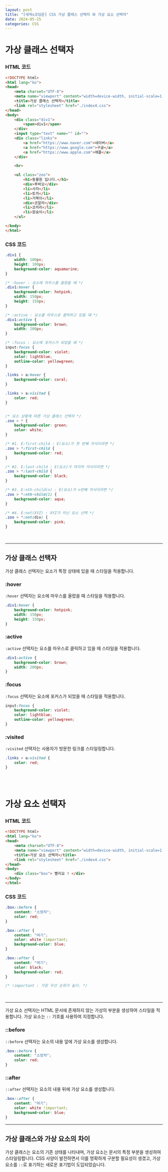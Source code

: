 ```yaml
---
layout: post
title: "[새싹x코딩온] CSS 가상 클래스 선택자 와 가상 요소 선택자"
date: 2024-05-25
categories: CSS
---
```

# 가상 클래스 선택자

### HTML 코드


```html
<!DOCTYPE html>
<html lang="ko">
<head>
    <meta charset="UTF-8">
    <meta name="viewport" content="width=device-width, initial-scale=1.0">
    <title>가상 클래스 선택자</title>
    <link rel="stylesheet" href="./index4.css">
</head>
<body>
    <div class="div1">
        <span>div1</span>
    </div>
    <input type="text" name="" id="">
    <div class="links">
        <a href="https://www.naver.com">네이버</a>
        <a href="https://www.google.com">구글</a>
        <a href="https://www.apple.com">애플</a>
    </div>

    <hr>

    <ul class="zoo">
        <h1>동물원 입니다.</h1>
        <div>푸바오</div>
        <li>사자</li>
        <li>토끼</li>
        <li>거북이</li>
        <div>코알라</div>
        <li>코끼리</li>
        <li>원숭이</li>
    </ul>

</body>
</html>
```

### CSS 코드


```css
.div1 {
    width: 100px;
    height: 100px;
    background-color: aquamarine;
}

/* :hover : 요소에 마우스를 올렸을 때 */
.div1:hover {
    background-color: hotpink;
    width: 150px;
    height: 150px;
}

/* :active : 요소를 마우스로 클릭하고 있을 때 */
.div1:active {
    background-color: brown;
    width: 200px;
}

/* :focus : 요소에 포커스가 되었을 때 */
input:focus {
    background-color: violet;
    color: lightblue;
    outline-color: yellowgreen;
}

.links > a:hover {
    background-color: coral;
}

.links > a:visited {
    color: red;
}


/* 요소 상황에 따른 가상 클래스 선택자 */
.zoo > * {
    background-color: green;
    color: white;
}

/* #1. E:first-child : E(요소)가 첫 번째 자식이라면 */
.zoo > *:first-child {
    background-color: red;
}

/* #2. E:last-child : E(요소)가 마지막 자식이라면 */
.zoo > *:last-child {
    background-color: black;
}

/* #3. E:nth-child(n) : E(요소)가 n번째 자식이라면 */
.zoo > *:nth-child(2) {
    background-color: aqua;
}

/* #4. E:not(XYZ) : XYZ가 아닌 요소 선택 */
.zoo > *:not(div) {
    background-color: pink;
}
```

<br>
<hr>

## 가상 클래스 선택자

가상 클래스 선택자는 요소가 특정 상태에 있을 때 스타일을 적용합니다.

### :hover

`:hover` 선택자는 요소에 마우스를 올렸을 때 스타일을 적용합니다.

```css
.div1:hover {
    background-color: hotpink;
    width: 150px;
    height: 150px;
}
```

### :active

`:active` 선택자는 요소를 마우스로 클릭하고 있을 때 스타일을 적용합니다.

```css
.div1:active {
    background-color: brown;
    width: 200px;
}
```

### :focus

`:focus` 선택자는 요소에 포커스가 되었을 때 스타일을 적용합니다.

```css
input:focus {
    background-color: violet;
    color: lightblue;
    outline-color: yellowgreen;
}
```

### :visited

`:visited` 선택자는 사용자가 방문한 링크를 스타일링합니다.

```css
.links > a:visited {
    color: red;
}
```
<br><br>


# 가상 요소 선택자

### HTML 코드


```html
<!DOCTYPE html>
<html lang="ko">
<head>
    <meta charset="UTF-8">
    <meta name="viewport" content="width=device-width, initial-scale=1.0">
    <title>가상 요소 선택자</title>
    <link rel="stylesheet" href="./index4.css">
</head>
<body>
    <div class="box"> 빨리요 ! </div>
</body>
</html>
```

### CSS 코드


```css
.box::before {
    content: "소방차";
    color: red;
}

.box::after {
    content: "여기";
    color: white !important;
    background-color: blue;
}

.box::after {
    content: "여기";
    color: black;
    background-color: red;
}

/* !important : 가장 우선 순위가 높다. */
```

<br>
<hr>

가상 요소 선택자는 HTML 문서에 존재하지 않는 가상의 부분을 생성하여 스타일을 적용합니다. 가상 요소는 `::` 기호를 사용하여 지정합니다.



### ::before

`::before` 선택자는 요소의 내용 앞에 가상 요소를 생성합니다.

```css
.box::before {
    content: "소방차";
    color: red;
}
```

### ::after

`::after` 선택자는 요소의 내용 뒤에 가상 요소를 생성합니다.

```css
.box::after {
    content: "여기";
    color: white !important;
    background-color: blue;
}
```


---

## 가상 클래스와 가상 요소의 차이

가상 클래스는 요소의 기존 상태를 나타내며, 가상 요소는 문서의 특정 부분을 생성하여 스타일링합니다. CSS 사양이 발전하면서 이를 명확하게 구분할 필요성이 생겼고, 가상 요소를 `::`로 표기하는 새로운 표기법이 도입되었습니다.
